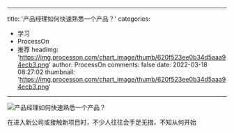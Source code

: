 
---
title: '产品经理如何快速熟悉一个产品？'
categories: 
 - 学习
 - ProcessOn
 - 推荐
headimg: 'https://img.processon.com/chart_image/thumb/620f523ee0b34d5aaa94ecb3.png'
author: ProcessOn
comments: false
date: 2022-03-18 08:27:02
thumbnail: 'https://img.processon.com/chart_image/thumb/620f523ee0b34d5aaa94ecb3.png'
---

<div>   
<img class="thumb" alt="产品经理如何快速熟悉一个产品？" src="https://img.processon.com/chart_image/thumb/620f523ee0b34d5aaa94ecb3.png" referrerpolicy="no-referrer">
<p>在进入新公司或接触新项目时，不少人往往会手足无措，不知从何开始</p>  
</div>
            